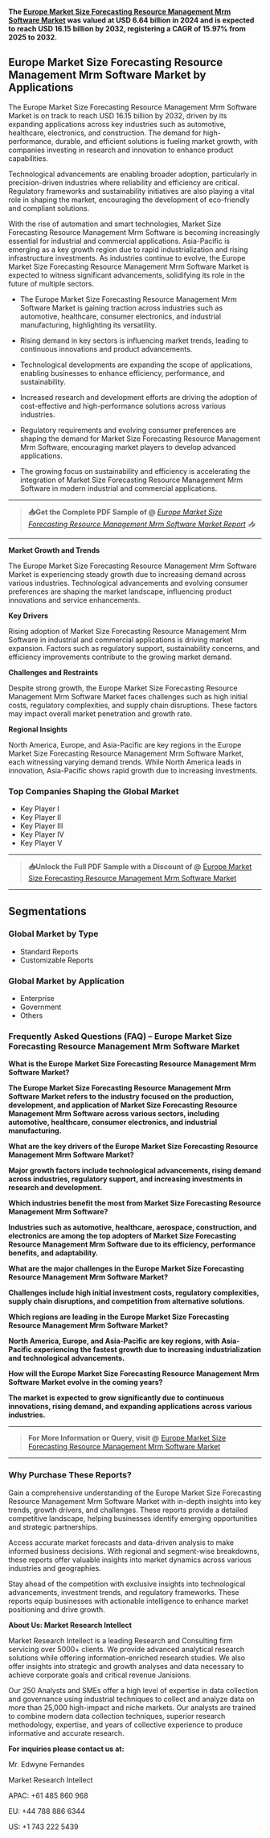 <p><strong>The <a href="https://www.marketresearchintellect.com/download-sample/?rid=173724&amp;utm_source=Pulse-April-Europe&amp;utm_medium=852">Europe Market Size Forecasting Resource Management Mrm Software Market</a> was valued at USD 6.64 billion in 2024 and is expected to reach USD 16.15 billion by 2032, registering a CAGR of 15.97% from 2025 to 2032.</strong></p><h2>Europe Market Size Forecasting Resource Management Mrm Software Market by Applications&nbsp;</h2><p><p>The Europe Market Size Forecasting Resource Management Mrm Software Market is on track to reach USD 16.15 billion by 2032, driven by its expanding applications across key industries such as automotive, healthcare, electronics, and construction. The demand for high-performance, durable, and efficient solutions is fueling market growth, with companies investing in research and innovation to enhance product capabilities.</p><p>Technological advancements are enabling broader adoption, particularly in precision-driven industries where reliability and efficiency are critical. Regulatory frameworks and sustainability initiatives are also playing a vital role in shaping the market, encouraging the development of eco-friendly and compliant solutions.</p><p>With the rise of automation and smart technologies, Market Size Forecasting Resource Management Mrm Software is becoming increasingly essential for industrial and commercial applications. Asia-Pacific is emerging as a key growth region due to rapid industrialization and rising infrastructure investments. As industries continue to evolve, the Europe Market Size Forecasting Resource Management Mrm Software Market is expected to witness significant advancements, solidifying its role in the future of multiple sectors.</p></p><ul><li><p>The Europe Market Size Forecasting Resource Management Mrm Software Market is gaining traction across industries such as automotive, healthcare, consumer electronics, and industrial manufacturing, highlighting its versatility.</p></li><li><p>Rising demand in key sectors is influencing market trends, leading to continuous innovations and product advancements.</p></li><li><p>Technological developments are expanding the scope of applications, enabling businesses to enhance efficiency, performance, and sustainability.</p></li><li><p>Increased research and development efforts are driving the adoption of cost-effective and high-performance solutions across various industries.</p></li><li><p>Regulatory requirements and evolving consumer preferences are shaping the demand for Market Size Forecasting Resource Management Mrm Software, encouraging market players to develop advanced applications.</p></li><li><p>The growing focus on sustainability and efficiency is accelerating the integration of Market Size Forecasting Resource Management Mrm Software in modern industrial and commercial applications.</p></li></ul><hr /><blockquote><p><strong><span class="font-[700]">📥Get the Complete PDF Sample of @ </span></strong><em><span class="font-[700]"><a href="https://www.marketresearchintellect.com/download-sample/?rid=173724&amp;utm_source=Pulse-April-Europe&amp;utm_medium=852" target="_blank" data-tracking-control-name="article-ssr-frontend-pulse_little-text-block" data-tracking-will-navigate="" data-test-link="">Europe Market Size Forecasting Resource Management Mrm Software Market Report</a>&nbsp;📥</span></em></p></blockquote><hr /><p class="" data-start="77" data-end="360"><strong data-start="77" data-end="105">Market Growth and Trends</strong></p><p class="" data-start="77" data-end="360">The Europe Market Size Forecasting Resource Management Mrm Software Market is experiencing steady growth due to increasing demand across various industries. Technological advancements and evolving consumer preferences are shaping the market landscape, influencing product innovations and service enhancements.</p><p class="" data-start="362" data-end="606"><strong data-start="362" data-end="377">Key Drivers</strong></p><p class="" data-start="362" data-end="606">Rising adoption of Market Size Forecasting Resource Management Mrm Software in industrial and commercial applications is driving market expansion. Factors such as regulatory support, sustainability concerns, and efficiency improvements contribute to the growing market demand.</p><p class="" data-start="608" data-end="849"><strong data-start="608" data-end="637">Challenges and Restraints</strong></p><p class="" data-start="608" data-end="849">Despite strong growth, the Europe Market Size Forecasting Resource Management Mrm Software Market faces challenges such as high initial costs, regulatory complexities, and supply chain disruptions. These factors may impact overall market penetration and growth rate.</p><p class="" data-start="851" data-end="1095"><strong data-start="851" data-end="872">Regional Insights</strong></p><p class="" data-start="851" data-end="1095">North America, Europe, and Asia-Pacific are key regions in the Europe Market Size Forecasting Resource Management Mrm Software Market, each witnessing varying demand trends. While North America leads in innovation, Asia-Pacific shows rapid growth due to increasing investments.</p><p><h3>Top Companies Shaping the Global Market </h3><ul><li>Key Player I</li><li>Key Player II</li><li>Key Player III</li><li>Key Player IV</li><li>Key Player V</li></ul></p><hr /><blockquote><p><strong>📥Unlock the Full PDF Sample with a Discount of @</strong> <a href="https://www.marketresearchintellect.com/ask-for-discount/?rid=173724&amp;utm_source=Pulse-April-Europe&amp;utm_medium=852">Europe Market Size Forecasting Resource Management Mrm Software Market</a></p></blockquote><hr /><p><h2>Segmentations</h2><h3>Global Market by Type</h3><ul><li>Standard Reports</li><li>Customizable Reports</li></ul><h3>Global Market by Application</h3><ul><li>Enterprise</li><li>Government</li><li>Others</li></ul></p><h3><strong>Frequently Asked Questions (FAQ) &ndash; Europe Market Size Forecasting Resource Management Mrm Software Market</strong></h3><p><strong>What is the Europe Market Size Forecasting Resource Management Mrm Software Market?</strong></p><p><strong>The Europe Market Size Forecasting Resource Management Mrm Software Market refers to the industry focused on the production, development, and application of Market Size Forecasting Resource Management Mrm Software across various sectors, including automotive, healthcare, consumer electronics, and industrial manufacturing.</strong></p><p><strong>What are the key drivers of the Europe Market Size Forecasting Resource Management Mrm Software Market?</strong></p><p><strong>Major growth factors include technological advancements, rising demand across industries, regulatory support, and increasing investments in research and development.</strong></p><p><strong>Which industries benefit the most from Market Size Forecasting Resource Management Mrm Software?</strong></p><p><strong>Industries such as automotive, healthcare, aerospace, construction, and electronics are among the top adopters of Market Size Forecasting Resource Management Mrm Software due to its efficiency, performance benefits, and adaptability.</strong></p><p><strong>What are the major challenges in the Europe Market Size Forecasting Resource Management Mrm Software Market?</strong></p><p><strong>Challenges include high initial investment costs, regulatory complexities, supply chain disruptions, and competition from alternative solutions.</strong></p><p><strong>Which regions are leading in the Europe Market Size Forecasting Resource Management Mrm Software Market?</strong></p><p><strong>North America, Europe, and Asia-Pacific are key regions, with Asia-Pacific experiencing the fastest growth due to increasing industrialization and technological advancements.</strong></p><p><strong>How will the Europe Market Size Forecasting Resource Management Mrm Software Market evolve in the coming years?</strong></p><p><strong>The market is expected to grow significantly due to continuous innovations, rising demand, and expanding applications across various industries.</strong></p><hr /><blockquote><p><span class="font-[700]"><strong>For More Information or Query, visit&nbsp;@</strong>&nbsp;</span><span class="font-[700]"><a href="https://www.marketresearchintellect.com/product/global-market-size-forecasting-resource-management-mrm-software-market-size-forecast/?utm_source=Linkedin&utm_medium=852" target="_blank" data-tracking-control-name="article-ssr-frontend-pulse_little-text-block" data-tracking-will-navigate="" data-test-link="">Europe Market Size Forecasting Resource Management Mrm Software Market</a></span></p></blockquote><hr /><h3><strong data-start="0" data-end="31">Why Purchase These Reports?</strong></h3><p class="" data-start="35" data-end="297">Gain a comprehensive understanding of the Europe Market Size Forecasting Resource Management Mrm Software Market with in-depth insights into key trends, growth drivers, and challenges. These reports provide a detailed competitive landscape, helping businesses identify emerging opportunities and strategic partnerships.</p><p class="" data-start="299" data-end="540">Access accurate market forecasts and data-driven analysis to make informed business decisions. With regional and segment-wise breakdowns, these reports offer valuable insights into market dynamics across various industries and geographies.</p><p class="" data-start="542" data-end="784">Stay ahead of the competition with exclusive insights into technological advancements, investment trends, and regulatory frameworks. These reports equip businesses with actionable intelligence to enhance market positioning and drive growth.</p><p><strong><span class="font-[700]">About Us: Market Research Intellect</span></strong></p><p><span class="">Market Research Intellect is a leading Research and Consulting firm servicing over 5000+ clients. We provide advanced analytical research solutions while offering information-enriched research studies.&nbsp;</span>We also offer insights into strategic and growth analyses and data necessary to achieve corporate goals and critical revenue Janisions.</p><p><span class="">Our 250 Analysts and SMEs offer a high level of expertise in data collection and governance using industrial techniques to collect and analyze data on more than 25,000 high-impact and niche markets. Our analysts are trained to combine modern data collection techniques, superior research methodology, expertise, and years of collective experience to produce informative and accurate research.</span></p><p><strong>For inquiries please contact us at:</strong></p><p>Mr. Edwyne Fernandes</p><p>Market Research Intellect</p><p>APAC: +61 485 860 968</p><p>EU: +44 788 886 6344</p><p>US: +1 743 222 5439</p>
